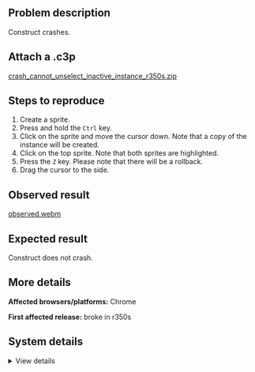 ## Problem description

Construct crashes.

## Attach a .c3p

[crash_cannot_unselect_inactive_instance_r350s.zip](https://github.com/WilsonPercival/WilsonPercival/files/12072301/crash_cannot_unselect_inactive_instance_r350s.zip)

## Steps to reproduce

1. Create a sprite.
2. Press and hold the `Ctrl` key.
3. Click on the sprite and move the cursor down. Note that a copy of the instance will be created.
3. Click on the top sprite. Note that both sprites are highlighted.
4. Press the `Z` key. Please note that there will be a rollback.
5. Drag the cursor to the side.

## Observed result

[observed.webm](https://github.com/WilsonPercival/WilsonPercival/assets/91274932/24296390-6f0a-4cf1-b746-b59da6418429)

## Expected result

Construct does not crash.

## More details



**Affected browsers/platforms:** Chrome

**First affected release:** broke in r350s

## System details

<details><summary>View details</summary>

Error report information
Type: unhandled exception
File: https://editor.construct.net/r350/components/editors/layoutView/layoutView.js, line 213, col 399
Message: Uncaught Error: cannot unselect inactive instance
Stack: Error: cannot unselect inactive instance at aeb.KLa (https://editor.construct.net/r350/components/editors/layoutView/layoutView.js:213:405) at feb.ag (https://editor.construct.net/r350/components/editors/layoutView/layoutView.js:230:476) at Array.uf (https://editor.construct.net/r350/components/editors/layoutView/layoutView.js:227:277) at window.jm.dispatchEvent (https://editor.construct.net/r350/main.js:1260:399) at window.jm.ag (https://editor.construct.net/r350/components/editors/layoutView/layoutView.js:111:172) at HTMLDocument.uf (https://editor.construct.net/r350/components/editors/layoutView/layoutView.js:94:381)
Construct version: r350
URL: https://editor.construct.net/
Date: Mon Jul 17 2023 20:24:09 GMT+0300 (Восточная Европа, летнее время)
Uptime: 16 s

Platform information
Product: Construct 3 r350 (stable)
Browser: Chrome 114.0.5735.199
Browser engine: Chromium
Context: webapp
Operating system: Windows 11
Device type: desktop
Device pixel ratio: 1.5
Logical CPU cores: 16
Approx. device memory: 8 GB
User agent: Mozilla/5.0 (Windows NT 10.0; Win64; x64) AppleWebKit/537.36 (KHTML, like Gecko) Chrome/114.0.0.0 Safari/537.36
Language setting: en-US

WebGL information
Version string: WebGL 2.0 (OpenGL ES 3.0 Chromium)
Numeric version: 2
Supports NPOT textures: yes
Supports GPU profiling: no
Supports highp precision: yes
Vendor: Google Inc. (AMD)
Renderer: ANGLE (AMD, AMD Radeon(TM) Graphics Direct3D11 vs_5_0 ps_5_0, D3D11)
Major performance caveat: no
Maximum texture size: 16384
Point size range: 1 to 1024
Extensions: EXT_color_buffer_float, EXT_color_buffer_half_float, EXT_disjoint_timer_query_webgl2, EXT_float_blend, EXT_texture_compression_bptc, EXT_texture_compression_rgtc, EXT_texture_filter_anisotropic, EXT_texture_norm16, KHR_parallel_shader_compile, OES_draw_buffers_indexed, OES_texture_float_linear, OVR_multiview2, WEBGL_compressed_texture_s3tc, WEBGL_compressed_texture_s3tc_srgb, WEBGL_debug_renderer_info, WEBGL_debug_shaders, WEBGL_lose_context, WEBGL_multi_draw, WEBGL_provoking_vertex

</details>
